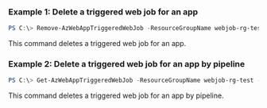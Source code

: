 ### Example 1: Delete a triggered web job for an app
```powershell
PS C:\> Remove-AzWebAppTriggeredWebJob -ResourceGroupName webjob-rg-test -AppName appService-test01 -Name triggeredjob-01

```

This command deletes a triggered web job for an app.

### Example 2: Delete a triggered web job for an app by pipeline
```powershell
PS C:\> Get-AzWebAppTriggeredWebJob -ResourceGroupName webjob-rg-test -AppName appService-test01 -Name triggeredjob-02 | Remove-AzWebAppTriggeredWebJob

```

This command deletes a triggered web job for an app by pipeline.